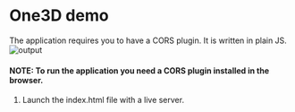 # One3D demo
The application requires you to have a CORS plugin. It is written in plain JS.
 ![output](https://github.com/ishan9299/WebGL-car/assets/47824004/8833399b-e803-4a9f-83a7-f7489685e924)

#### NOTE: To run the application you need a CORS plugin installed in the browser.

1. Launch the index.html file with a live server.
